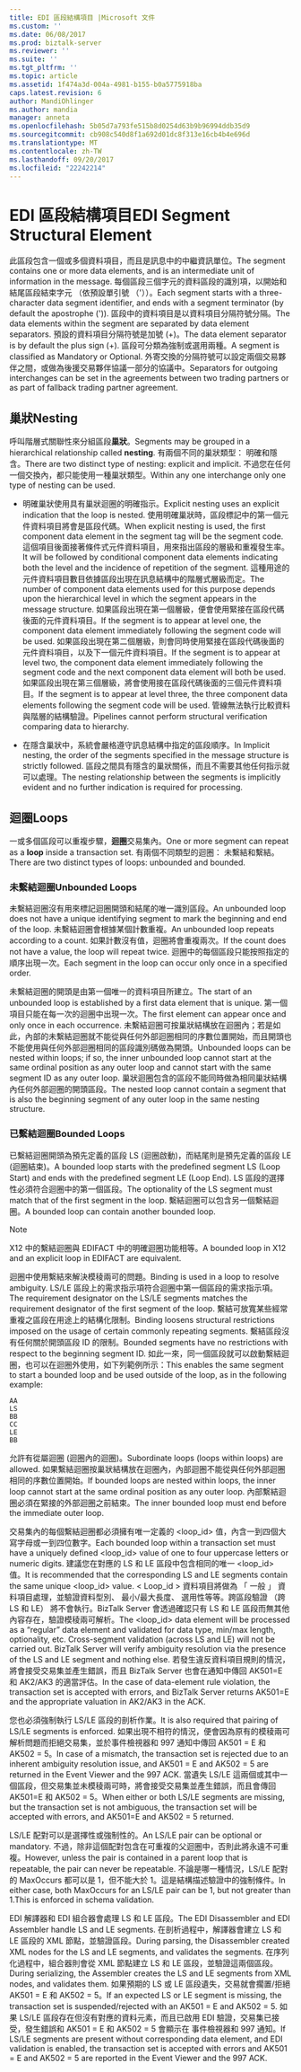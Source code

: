 ```yaml
---
title: EDI 區段結構項目 |Microsoft 文件
ms.custom: ''
ms.date: 06/08/2017
ms.prod: biztalk-server
ms.reviewer: ''
ms.suite: ''
ms.tgt_pltfrm: ''
ms.topic: article
ms.assetid: 1f474a3d-004a-4981-b155-b0a5775918ba
caps.latest.revision: 6
author: MandiOhlinger
ms.author: mandia
manager: anneta
ms.openlocfilehash: 5b05d7a793fe515b8d0254d63b9b96994ddb35d9
ms.sourcegitcommit: cb908c540d8f1a692d01dc8f313e16cb4b4e696d
ms.translationtype: MT
ms.contentlocale: zh-TW
ms.lasthandoff: 09/20/2017
ms.locfileid: "22242214"
---
```

# <a name="edi-segment-structural-element"></a><span data-ttu-id="bc18a-102">EDI 區段結構項目</span><span class="sxs-lookup"><span data-stu-id="bc18a-102">EDI Segment Structural Element</span></span>
<span data-ttu-id="bc18a-103">此區段包含一個或多個資料項目，而且是訊息中的中繼資訊單位。</span><span class="sxs-lookup"><span data-stu-id="bc18a-103">The segment contains one or more data elements, and is an intermediate unit of information in the message.</span></span> <span data-ttu-id="bc18a-104">每個區段三個字元的資料區段的識別項，以開始和結尾區段結束字元 （依預設單引號 （'））。</span><span class="sxs-lookup"><span data-stu-id="bc18a-104">Each segment starts with a three-character data segment identifier, and ends with a segment terminator (by default the apostrophe (')).</span></span> <span data-ttu-id="bc18a-105">區段中的資料項目是以資料項目分隔符號分隔。</span><span class="sxs-lookup"><span data-stu-id="bc18a-105">The data elements within the segment are separated by data element separators.</span></span> <span data-ttu-id="bc18a-106">預設的資料項目分隔符號是加號 (+)。</span><span class="sxs-lookup"><span data-stu-id="bc18a-106">The data element separator is by default the plus sign (+).</span></span> <span data-ttu-id="bc18a-107">區段可分類為強制或選用兩種。</span><span class="sxs-lookup"><span data-stu-id="bc18a-107">A segment is classified as Mandatory or Optional.</span></span> <span data-ttu-id="bc18a-108">外寄交換的分隔符號可以設定兩個交易夥伴之間，或做為後援交易夥伴協議一部分的協議中。</span><span class="sxs-lookup"><span data-stu-id="bc18a-108">Separators for outgoing interchanges can be set in the agreements between two trading partners or as part of fallback trading partner agreement.</span></span>  
  
## <a name="nesting"></a><span data-ttu-id="bc18a-109">巢狀</span><span class="sxs-lookup"><span data-stu-id="bc18a-109">Nesting</span></span>  
 <span data-ttu-id="bc18a-110">呼叫階層式關聯性來分組區段**巢狀**。</span><span class="sxs-lookup"><span data-stu-id="bc18a-110">Segments may be grouped in a hierarchical relationship called **nesting**.</span></span> <span data-ttu-id="bc18a-111">有兩個不同的巢狀類型： 明確和隱含。</span><span class="sxs-lookup"><span data-stu-id="bc18a-111">There are two distinct type of nesting: explicit and implicit.</span></span> <span data-ttu-id="bc18a-112">不過您在任何一個交換內，都只能使用一種巢狀類型。</span><span class="sxs-lookup"><span data-stu-id="bc18a-112">Within any one interchange only one type of nesting can be used.</span></span>  
  
-   <span data-ttu-id="bc18a-113">明確巢狀使用具有巢狀迴圈的明確指示。</span><span class="sxs-lookup"><span data-stu-id="bc18a-113">Explicit nesting uses an explicit indication that the loop is nested.</span></span> <span data-ttu-id="bc18a-114">使用明確巢狀時，區段標記中的第一個元件資料項目將會是區段代碼。</span><span class="sxs-lookup"><span data-stu-id="bc18a-114">When explicit nesting is used, the first component data element in the segment tag will be the segment code.</span></span> <span data-ttu-id="bc18a-115">這個項目後面接著條件式元件資料項目，用來指出區段的層級和重複發生率。</span><span class="sxs-lookup"><span data-stu-id="bc18a-115">It will be followed by conditional component data elements indicating both the level and the incidence of repetition of the segment.</span></span> <span data-ttu-id="bc18a-116">這種用途的元件資料項目數目依據區段出現在訊息結構中的階層式層級而定。</span><span class="sxs-lookup"><span data-stu-id="bc18a-116">The number of component data elements used for this purpose depends upon the hierarchical level in which the segment appears in the message structure.</span></span> <span data-ttu-id="bc18a-117">如果區段出現在第一個層級，便會使用緊接在區段代碼後面的元件資料項目。</span><span class="sxs-lookup"><span data-stu-id="bc18a-117">If the segment is to appear at level one, the component data element immediately following the segment code will be used.</span></span> <span data-ttu-id="bc18a-118">如果區段出現在第二個層級，則會同時使用緊接在區段代碼後面的元件資料項目，以及下一個元件資料項目。</span><span class="sxs-lookup"><span data-stu-id="bc18a-118">If the segment is to appear at level two, the component data element immediately following the segment code and the next component data element will both be used.</span></span> <span data-ttu-id="bc18a-119">如果區段出現在第三個層級，將會使用接在區段代碼後面的三個元件資料項目。</span><span class="sxs-lookup"><span data-stu-id="bc18a-119">If the segment is to appear at level three, the three component data elements following the segment code will be used.</span></span> <span data-ttu-id="bc18a-120">管線無法執行比較資料與階層的結構驗證。</span><span class="sxs-lookup"><span data-stu-id="bc18a-120">Pipelines cannot perform structural verification comparing data to hierarchy.</span></span>  
  
-   <span data-ttu-id="bc18a-121">在隱含巢狀中，系統會嚴格遵守訊息結構中指定的區段順序。</span><span class="sxs-lookup"><span data-stu-id="bc18a-121">In Implicit nesting, the order of the segments specified in the message structure is strictly followed.</span></span> <span data-ttu-id="bc18a-122">區段之間具有隱含的巢狀關係，而且不需要其他任何指示就可以處理。</span><span class="sxs-lookup"><span data-stu-id="bc18a-122">The nesting relationship between the segments is implicitly evident and no further indication is required for processing.</span></span>  
  
## <a name="loops"></a><span data-ttu-id="bc18a-123">迴圈</span><span class="sxs-lookup"><span data-stu-id="bc18a-123">Loops</span></span>  
 <span data-ttu-id="bc18a-124">一或多個區段可以重複步驟，**迴圈**交易集內。</span><span class="sxs-lookup"><span data-stu-id="bc18a-124">One or more segment can repeat as a **loop** inside a transaction set.</span></span> <span data-ttu-id="bc18a-125">有兩個不同類型的迴圈： 未繫結和繫結。</span><span class="sxs-lookup"><span data-stu-id="bc18a-125">There are two distinct types of loops: unbounded and bounded.</span></span>  
  
### <a name="unbounded-loops"></a><span data-ttu-id="bc18a-126">未繫結迴圈</span><span class="sxs-lookup"><span data-stu-id="bc18a-126">Unbounded Loops</span></span>  
 <span data-ttu-id="bc18a-127">未繫結迴圈沒有用來標記迴圈開頭和結尾的唯一識別區段。</span><span class="sxs-lookup"><span data-stu-id="bc18a-127">An unbounded loop does not have a unique identifying segment to mark the beginning and end of the loop.</span></span> <span data-ttu-id="bc18a-128">未繫結迴圈會根據某個計數重複。</span><span class="sxs-lookup"><span data-stu-id="bc18a-128">An unbounded loop repeats according to a count.</span></span> <span data-ttu-id="bc18a-129">如果計數沒有值，迴圈將會重複兩次。</span><span class="sxs-lookup"><span data-stu-id="bc18a-129">If the count does not have a value, the loop will repeat twice.</span></span> <span data-ttu-id="bc18a-130">迴圈中的每個區段只能按照指定的順序出現一次。</span><span class="sxs-lookup"><span data-stu-id="bc18a-130">Each segment in the loop can occur only once in a specified order.</span></span>  
  
 <span data-ttu-id="bc18a-131">未繫結迴圈的開頭是由第一個唯一的資料項目所建立。</span><span class="sxs-lookup"><span data-stu-id="bc18a-131">The start of an unbounded loop is established by a first data element that is unique.</span></span> <span data-ttu-id="bc18a-132">第一個項目只能在每一次的迴圈中出現一次。</span><span class="sxs-lookup"><span data-stu-id="bc18a-132">The first element can appear once and only once in each occurrence.</span></span> <span data-ttu-id="bc18a-133">未繫結迴圈可按巢狀結構放在迴圈內；若是如此，內部的未繫結迴圈就不能從與任何外部迴圈相同的序數位置開始，而且開頭也不能使用與任何外部迴圈相同的區段識別碼做為開頭。</span><span class="sxs-lookup"><span data-stu-id="bc18a-133">Unbounded loops can be nested within loops; if so, the inner unbounded loop cannot start at the same ordinal position as any outer loop and cannot start with the same segment ID as any outer loop.</span></span> <span data-ttu-id="bc18a-134">巢狀迴圈包含的區段不能同時做為相同巢狀結構內任何外部迴圈的開頭區段。</span><span class="sxs-lookup"><span data-stu-id="bc18a-134">The nested loop cannot contain a segment that is also the beginning segment of any outer loop in the same nesting structure.</span></span>  
  
### <a name="bounded-loops"></a><span data-ttu-id="bc18a-135">已繫結迴圈</span><span class="sxs-lookup"><span data-stu-id="bc18a-135">Bounded Loops</span></span>  
 <span data-ttu-id="bc18a-136">已繫結迴圈開頭為預先定義的區段 LS (迴圈啟動)，而結尾則是預先定義的區段 LE (迴圈結束)。</span><span class="sxs-lookup"><span data-stu-id="bc18a-136">A bounded loop starts with the predefined segment LS (Loop Start) and ends with the predefined segment LE (Loop End).</span></span> <span data-ttu-id="bc18a-137">LS 區段的選擇性必須符合迴圈中的第一個區段。</span><span class="sxs-lookup"><span data-stu-id="bc18a-137">The optionality of the LS segment must match that of the first segment in the loop.</span></span> <span data-ttu-id="bc18a-138">繫結迴圈可以包含另一個繫結迴圈。</span><span class="sxs-lookup"><span data-stu-id="bc18a-138">A bounded loop can contain another bounded loop.</span></span>  
  
> [!NOTE]
>  <span data-ttu-id="bc18a-139">X12 中的繫結迴圈與 EDIFACT 中的明確迴圈功能相等。</span><span class="sxs-lookup"><span data-stu-id="bc18a-139">A bounded loop in X12 and an explicit loop in EDIFACT are equivalent.</span></span>  
  
 <span data-ttu-id="bc18a-140">迴圈中使用繫結來解決模稜兩可的問題。</span><span class="sxs-lookup"><span data-stu-id="bc18a-140">Binding is used in a loop to resolve ambiguity.</span></span> <span data-ttu-id="bc18a-141">LS/LE 區段上的需求指示項符合迴圈中第一個區段的需求指示項。</span><span class="sxs-lookup"><span data-stu-id="bc18a-141">The requirement designator on the LS/LE segments matches the requirement designator of the first segment of the loop.</span></span> <span data-ttu-id="bc18a-142">繫結可放寬某些經常重複之區段在用途上的結構化限制。</span><span class="sxs-lookup"><span data-stu-id="bc18a-142">Binding loosens structural restrictions imposed on the usage of certain commonly repeating segments.</span></span> <span data-ttu-id="bc18a-143">繫結區段沒有任何關於開頭區段 ID 的限制。</span><span class="sxs-lookup"><span data-stu-id="bc18a-143">Bounded segments have no restrictions with respect to the beginning segment ID.</span></span> <span data-ttu-id="bc18a-144">如此一來，同一個區段就可以啟動繫結迴圈，也可以在迴圈外使用，如下列範例所示：</span><span class="sxs-lookup"><span data-stu-id="bc18a-144">This enables the same segment to start a bounded loop and be used outside of the loop, as in the following example:</span></span>  
  
```  
AA  
LS  
BB  
CC  
LE  
BB  
```  
  
 <span data-ttu-id="bc18a-145">允許有從屬迴圈 (迴圈內的迴圈)。</span><span class="sxs-lookup"><span data-stu-id="bc18a-145">Subordinate loops (loops within loops) are allowed.</span></span> <span data-ttu-id="bc18a-146">如果繫結迴圈按巢狀結構放在迴圈內，內部迴圈不能從與任何外部迴圈相同的序數位置開始。</span><span class="sxs-lookup"><span data-stu-id="bc18a-146">If bounded loops are nested within loops, the inner loop cannot start at the same ordinal position as any outer loop.</span></span> <span data-ttu-id="bc18a-147">內部繫結迴圈必須在緊接的外部迴圈之前結束。</span><span class="sxs-lookup"><span data-stu-id="bc18a-147">The inner bounded loop must end before the immediate outer loop.</span></span>  
  
 <span data-ttu-id="bc18a-148">交易集內的每個繫結迴圈都必須擁有唯一定義的 <loop_id> 值，內含一到四個大寫字母或一到四位數字。</span><span class="sxs-lookup"><span data-stu-id="bc18a-148">Each bounded loop within a transaction set must have a uniquely defined <loop_id> value of one to four uppercase letters or numeric digits.</span></span> <span data-ttu-id="bc18a-149">建議您在對應的 LS 和 LE 區段中包含相同的唯一 <loop_id> 值。</span><span class="sxs-lookup"><span data-stu-id="bc18a-149">It is recommended that the corresponding LS and LE segments contain the same unique <loop_id> value.</span></span> <span data-ttu-id="bc18a-150">< Loop_id > 資料項目將做為 「 一般 」 資料項目處理，並驗證資料型別、 最小/最大長度、 選用性等等。跨區段驗證 （跨 LS 和 LE） 將不會執行。BizTalk Server 會透過確認只有 LS 和 LE 區段而無其他內容存在，驗證模稜兩可解析。</span><span class="sxs-lookup"><span data-stu-id="bc18a-150">The <loop_id> data element will be processed as a “regular” data element and validated for data type, min/max length, optionality, etc. Cross-segment validation (across LS and LE) will not be carried out. BizTalk Server will verify ambiguity resolution via the presence of the LS and LE segment and nothing else.</span></span> <span data-ttu-id="bc18a-151">若發生違反資料項目規則的情況，將會接受交易集並產生錯誤，而且 BizTalk Server 也會在通知中傳回 AK501=E 和 AK2/AK3 的適當評估。</span><span class="sxs-lookup"><span data-stu-id="bc18a-151">In the case of data-element rule violation, the transaction set is accepted with errors, and BizTalk Server returns AK501=E and the appropriate valuation in AK2/AK3 in the ACK.</span></span>  
  
 <span data-ttu-id="bc18a-152">您也必須強制執行 LS/LE 區段的剖析作業。</span><span class="sxs-lookup"><span data-stu-id="bc18a-152">It is also required that pairing of LS/LE segments is enforced.</span></span> <span data-ttu-id="bc18a-153">如果出現不相符的情況，便會因為原有的模稜兩可解析問題而拒絕交易集，並於事件檢視器和 997 通知中傳回 AK501 = E 和 AK502 = 5。</span><span class="sxs-lookup"><span data-stu-id="bc18a-153">In case of a mismatch, the transaction set is rejected due to an inherent ambiguity resolution issue, and AK501 = E and AK502 = 5 are returned in the Event Viewer and the 997 ACK.</span></span> <span data-ttu-id="bc18a-154">當遺失 LS/LE 這兩個或其中一個區段，但交易集並未模稜兩可時，將會接受交易集並產生錯誤，而且會傳回 AK501=E 和 AK502 = 5。</span><span class="sxs-lookup"><span data-stu-id="bc18a-154">When  either or both LS/LE segments are missing, but the transaction set is not ambiguous, the transaction set will be accepted with errors, and AK501=E and AK502 = 5 returned.</span></span>  
  
 <span data-ttu-id="bc18a-155">LS/LE 配對可以是選擇性或強制性的。</span><span class="sxs-lookup"><span data-stu-id="bc18a-155">An LS/LE pair can be optional or mandatory.</span></span> <span data-ttu-id="bc18a-156">不過，除非這個配對包含在可重複的父迴圈中，否則此將永遠不可重複。</span><span class="sxs-lookup"><span data-stu-id="bc18a-156">However, unless the pair is contained in a parent loop that is repeatable, the pair can never be repeatable.</span></span> <span data-ttu-id="bc18a-157">不論是哪一種情況，LS/LE 配對的 MaxOccurs 都可以是 1，但不能大於 1。這是結構描述驗證中的強制條件。</span><span class="sxs-lookup"><span data-stu-id="bc18a-157">In either case, both MaxOccurs for an LS/LE pair can be 1, but not greater than 1.This is enforced in schema validation.</span></span>  
  
 <span data-ttu-id="bc18a-158">EDI 解譯器和 EDI 組合器會處理 LS 和 LE 區段。</span><span class="sxs-lookup"><span data-stu-id="bc18a-158">The EDI Disassembler and EDI Assembler handle LS and LE segments.</span></span> <span data-ttu-id="bc18a-159">在剖析過程中，解譯器會建立 LS 和 LE 區段的 XML 節點，並驗證區段。</span><span class="sxs-lookup"><span data-stu-id="bc18a-159">During parsing, the Disassembler created XML nodes for the LS and LE segments, and validates the segments.</span></span> <span data-ttu-id="bc18a-160">在序列化過程中，組合器則會從 XML 節點建立 LS 和 LE 區段，並驗證這兩個區段。</span><span class="sxs-lookup"><span data-stu-id="bc18a-160">During serializing, the Assembler creates the LS and LE segments from XML nodes, and validates them.</span></span> <span data-ttu-id="bc18a-161">如果預期的 LS 或 LE 區段遺失，交易就會擱置/拒絕 AK501 = E 和 AK502 = 5。</span><span class="sxs-lookup"><span data-stu-id="bc18a-161">If an expected LS or LE segment is missing, the transaction set is suspended/rejected with an AK501 = E and AK502 = 5.</span></span> <span data-ttu-id="bc18a-162">如果 LS/LE 區段存在但沒有對應的資料元素，而且已啟用 EDI 驗證，交易集已接受，發生錯誤和 AK501 = E 和 AK502 = 5 會顯示在 事件檢視器和 997 通知。</span><span class="sxs-lookup"><span data-stu-id="bc18a-162">If LS/LE segments are present without corresponding data element, and EDI validation is enabled, the transaction set is accepted with errors and AK501 = E and AK502 = 5 are reported in the Event Viewer and the 997 ACK.</span></span>